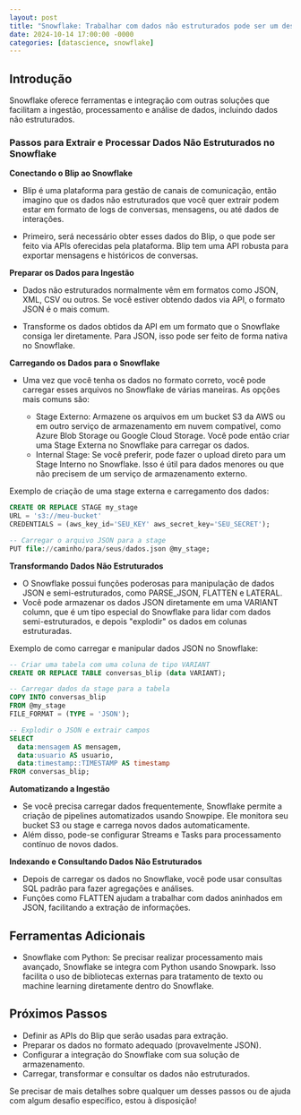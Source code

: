 ```yaml
---
layout: post
title: "Snowflake: Trabalhar com dados não estruturados pode ser um desafio"
date: 2024-10-14 17:00:00 -0000
categories: [datascience, snowflake]  
---
```


## Introdução

Snowflake oferece ferramentas e integração com outras soluções que facilitam a ingestão, processamento e análise de dados, incluindo dados não estruturados.

### Passos para Extrair e Processar Dados Não Estruturados no Snowflake

**Conectando o Blip ao Snowflake**

- Blip é uma plataforma para gestão de canais de comunicação, então imagino que os dados não estruturados que você quer extrair podem estar em formato de logs de conversas, mensagens, ou até dados de interações.

- Primeiro, será necessário obter esses dados do Blip, o que pode ser feito via APIs oferecidas pela plataforma. Blip tem uma API robusta para exportar mensagens e históricos de conversas.

**Preparar os Dados para Ingestão**

- Dados não estruturados normalmente vêm em formatos como JSON, XML, CSV ou outros. Se você estiver obtendo dados via API, o formato JSON é o mais comum.

- Transforme os dados obtidos da API em um formato que o Snowflake consiga ler diretamente. Para JSON, isso pode ser feito de forma nativa no Snowflake.

**Carregando os Dados para o Snowflake**

- Uma vez que você tenha os dados no formato correto, você pode carregar esses arquivos no Snowflake de várias maneiras. As opções mais comuns são:

   - Stage Externo: Armazene os arquivos em um bucket S3 da AWS ou em outro serviço de armazenamento em nuvem compatível, como Azure Blob Storage ou Google Cloud Storage. Você pode então criar uma Stage Externa no Snowflake para carregar os dados.
   - Internal Stage: Se você preferir, pode fazer o upload direto para um Stage Interno no Snowflake. Isso é útil para dados menores ou que não precisem de um serviço de armazenamento externo.

Exemplo de criação de uma stage externa e carregamento dos dados:

```sql
CREATE OR REPLACE STAGE my_stage
URL = 's3://meu-bucket'
CREDENTIALS = (aws_key_id='SEU_KEY' aws_secret_key='SEU_SECRET');

-- Carregar o arquivo JSON para a stage
PUT file://caminho/para/seus/dados.json @my_stage;

```

**Transformando Dados Não Estruturados**

- O Snowflake possui funções poderosas para manipulação de dados JSON e semi-estruturados, como PARSE_JSON, FLATTEN e LATERAL.
- Você pode armazenar os dados JSON diretamente em uma VARIANT column, que é um tipo especial do Snowflake para lidar com dados semi-estruturados, e depois "explodir" os dados em colunas estruturadas.

Exemplo de como carregar e manipular dados JSON no Snowflake:

```sql
-- Criar uma tabela com uma coluna de tipo VARIANT
CREATE OR REPLACE TABLE conversas_blip (data VARIANT);

-- Carregar dados da stage para a tabela
COPY INTO conversas_blip
FROM @my_stage
FILE_FORMAT = (TYPE = 'JSON');

-- Explodir o JSON e extrair campos
SELECT
  data:mensagem AS mensagem,
  data:usuario AS usuario,
  data:timestamp::TIMESTAMP AS timestamp
FROM conversas_blip;
```

**Automatizando a Ingestão**

- Se você precisa carregar dados frequentemente, Snowflake permite a criação de pipelines automatizados usando Snowpipe. Ele monitora seu bucket S3 ou stage e carrega novos dados automaticamente.
- Além disso, pode-se configurar Streams e Tasks para processamento contínuo de novos dados.

**Indexando e Consultando Dados Não Estruturados**

- Depois de carregar os dados no Snowflake, você pode usar consultas SQL padrão para fazer agregações e análises.
- Funções como FLATTEN ajudam a trabalhar com dados aninhados em JSON, facilitando a extração de informações.

## Ferramentas Adicionais
- Snowflake com Python: Se precisar realizar processamento mais avançado, Snowflake se integra com Python usando Snowpark. Isso facilita o uso de bibliotecas externas para tratamento de texto ou machine learning diretamente dentro do Snowflake.

## Próximos Passos
- Definir as APIs do Blip que serão usadas para extração.
- Preparar os dados no formato adequado (provavelmente JSON).
- Configurar a integração do Snowflake com sua solução de armazenamento.
- Carregar, transformar e consultar os dados não estruturados.

Se precisar de mais detalhes sobre qualquer um desses passos ou de ajuda com algum desafio específico, estou à disposição!